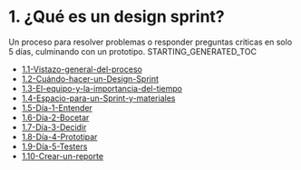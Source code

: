 # 1. ¿Qué es un design sprint?

Un proceso para resolver problemas o responder preguntas criticas en
solo 5 días, culminando con un prototipo.
STARTING_GENERATED_TOC



[comment]:STARTING_GENERATED_TOC

* [1.1-Vistazo-general-del-proceso](<./content/1.1-Vistazo-general-del-proceso.md>)
* [1.2-Cuándo-hacer-un-Design-Sprint](<./content/1.2-Cuándo-hacer-un-Design-Sprint.md>)
* [1.3-El-equipo-y-la-importancia-del-tiempo](<./content/1.3-El-equipo-y-la-importancia-del-tiempo.md>)
* [1.4-Espacio-para-un-Sprint-y-materiales](<./content/1.4-Espacio-para-un-Sprint-y-materiales.md>)
* [1.5-Día-1-Entender](<./content/1.5-Día-1-Entender.md>)
* [1.6-Día-2-Bocetar](<./content/1.6-Día-2-Bocetar.md>)
* [1.7-Día-3-Decidir](<./content/1.7-Día-3-Decidir.md>)
* [1.8-Día-4-Prototipar](<./content/1.8-Día-4-Prototipar.md>)
* [1.9-Día-5-Testers](<./content/1.9-Día-5-Testers.md>)
* [1.10-Crear-un-reporte](<./content/1.10-Crear-un-reporte.md>)

[comment]:ENDING_GENERATED_TOC
